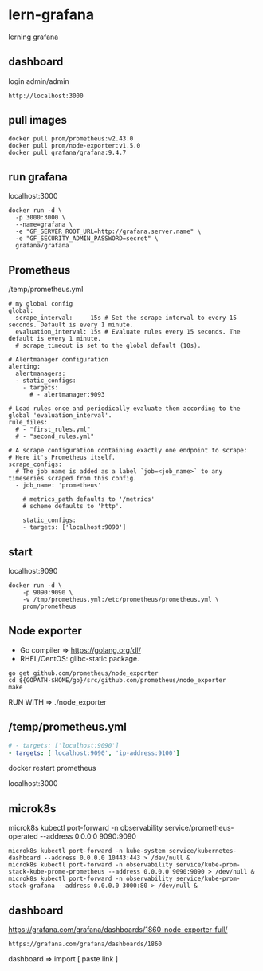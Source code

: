 # lern-grafana
lerning grafana

## dashboard

login  admin/admin

```
http://localhost:3000
```

## pull images 

```
docker pull prom/prometheus:v2.43.0
docker pull prom/node-exporter:v1.5.0
docker pull grafana/grafana:9.4.7
```

## run grafana 

localhost:3000

```
docker run -d \
  -p 3000:3000 \
  --name=grafana \
  -e "GF_SERVER_ROOT_URL=http://grafana.server.name" \
  -e "GF_SECURITY_ADMIN_PASSWORD=secret" \
  grafana/grafana
```

## Prometheus

/temp/prometheus.yml

```
# my global config
global:
  scrape_interval:     15s # Set the scrape interval to every 15 seconds. Default is every 1 minute.
  evaluation_interval: 15s # Evaluate rules every 15 seconds. The default is every 1 minute.
  # scrape_timeout is set to the global default (10s).

# Alertmanager configuration
alerting:
  alertmanagers:
  - static_configs:
    - targets:
      # - alertmanager:9093

# Load rules once and periodically evaluate them according to the global 'evaluation_interval'.
rule_files:
  # - "first_rules.yml"
  # - "second_rules.yml"

# A scrape configuration containing exactly one endpoint to scrape:
# Here it's Prometheus itself.
scrape_configs:
  # The job name is added as a label `job=<job_name>` to any timeseries scraped from this config.
  - job_name: 'prometheus'

    # metrics_path defaults to '/metrics'
    # scheme defaults to 'http'.

    static_configs:
    - targets: ['localhost:9090']
```

## start

localhost:9090

```
docker run -d \
    -p 9090:9090 \
    -v /tmp/prometheus.yml:/etc/prometheus/prometheus.yml \
    prom/prometheus
```


## Node exporter

- Go compiler => https://golang.org/dl/
- RHEL/CentOS: glibc-static package.


```
go get github.com/prometheus/node_exporter
cd ${GOPATH-$HOME/go}/src/github.com/prometheus/node_exporter
make
```

RUN WITH => ./node_exporter 

## /temp/prometheus.yml

```yml
# - targets: ['localhost:9090']
- targets: ['localhost:9090', 'ip-address:9100']
```

docker restart prometheus

localhost:3000


## microk8s

microk8s kubectl port-forward -n observability service/prometheus-operated --address 0.0.0.0 9090:9090

```
microk8s kubectl port-forward -n kube-system service/kubernetes-dashboard --address 0.0.0.0 10443:443 > /dev/null &
microk8s kubectl port-forward -n observability service/kube-prom-stack-kube-prome-prometheus --address 0.0.0.0 9090:9090 > /dev/null &
microk8s kubectl port-forward -n observability service/kube-prom-stack-grafana --address 0.0.0.0 3000:80 > /dev/null &
```

## dashboard

https://grafana.com/grafana/dashboards/1860-node-exporter-full/

```
https://grafana.com/grafana/dashboards/1860
```

dashboard => import [ paste link ]

